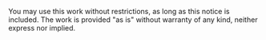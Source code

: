 You may use this work without restrictions, as long as this notice is included.
The work is provided "as is" without warranty of any kind, neither express nor implied.